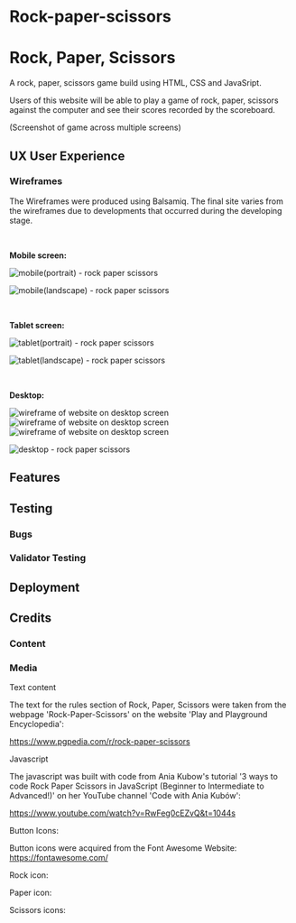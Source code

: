 # Rock-paper-scissors
<h1>Rock, Paper, Scissors</h1>
A rock, paper, scissors game build using HTML, CSS and JavaSript. 


Users of this website will be able to play a game of rock, paper, scissors against the computer and see their scores recorded by the scoreboard. 

(Screenshot of game across multiple screens)

<h2>UX User Experience</h2>

<h3>Wireframes</h3>
<p>The Wireframes were produced using Balsamiq. The final site varies from the wireframes due to developments that occurred during the developing stage.</p>
<br>
<p><b>Mobile screen:</b></p>

![mobile(portrait) - rock paper scissors ](https://user-images.githubusercontent.com/109537725/197852365-ebbcaca1-3faf-42c5-9b54-2a70d317abed.png)

![mobile(landscape) - rock paper scissors](https://user-images.githubusercontent.com/109537725/197849444-32fc0510-8567-46f1-9753-678146a84d4d.png)

<br>
<p><b>Tablet screen:</b></p>

![tablet(portrait) - rock paper scissors](https://user-images.githubusercontent.com/109537725/197852972-1a372dc2-ec61-48a2-9c79-bb9c2b3825e3.png)

![tablet(landscape) - rock paper scissors ](https://user-images.githubusercontent.com/109537725/197850680-cb1312e1-de85-440e-96cc-f0684e2a7fb9.png)

<br>
<p><b>Desktop:</b></p>
<img src="mobile(assets/images/desktop.jpg" alt="wireframe of website on desktop screen">
<img src="mobile(assets/images/zombie" alt="wireframe of website on desktop screen">
<img src="mobile(assets/images/zombie.jpg" alt="wireframe of website on desktop screen">

![desktop - rock paper scissors](https://user-images.githubusercontent.com/109537725/197845013-e7694ac9-0b4b-42a5-ba5c-e38405ee274d.png)

<h2>Features</h2>

<h2>Testing</h2>

<h3>Bugs</h3>

<h3>Validator Testing</h3>

<h2>Deployment</h2>

<h2>Credits</h2>

<h3>Content</h3>



<h3>Media</h3>

Text content

The text for the rules section of Rock, Paper, Scissors were taken from the webpage 'Rock-Paper-Scissors' on the website 'Play and Playground Encyclopedia': 

https://www.pgpedia.com/r/rock-paper-scissors

Javascript

The javascript was built with code from Ania Kubow's tutorial '3 ways to code Rock Paper Scissors in JavaScript (Beginner to Intermediate to Advanced!)' on her YouTube channel 'Code with Ania Kubów':

https://www.youtube.com/watch?v=RwFeg0cEZvQ&t=1044s


Button Icons: 

Button icons were acquired from the Font Awesome Website: https://fontawesome.com/

Rock icon: <i class="fa-regular fa-hand-back-fist"></i>

Paper icon: <i class="fa-regular fa-hand"></i>

Scissors icons: <i class="fa-regular fa-hand-peace"></i>

